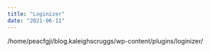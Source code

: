 ```yaml
---
title: "Loginizer"
date: "2021-06-11"
---
```


/home/peacfgji/blog.kaleighscruggs/wp-content/plugins/loginizer/
